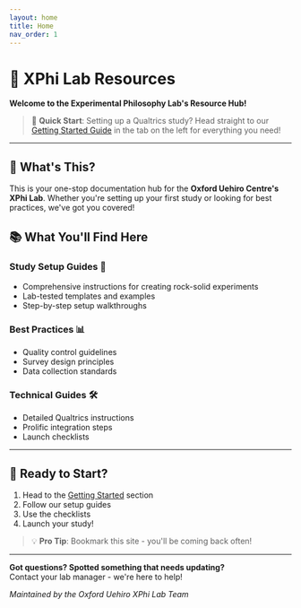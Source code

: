 ```yaml
---
layout: home
title: Home
nav_order: 1
---
```


# 🔮 XPhi Lab Resources

**Welcome to the Experimental Philosophy Lab's Resource Hub!**

> 🌟 **Quick Start**: Setting up a Qualtrics study? Head straight to our [Getting Started Guide](https://alimaryam10.github.io/XPhi-Lab-Resources/getting-started/) in the tab on the left for everything you need!

---

## 🎯 What's This?

This is your one-stop documentation hub for the **Oxford Uehiro Centre's XPhi Lab**. Whether you're setting up your first study or looking for best practices, we've got you covered!

## 📚 What You'll Find Here

### Study Setup Guides 🤔
- Comprehensive instructions for creating rock-solid experiments
- Lab-tested templates and examples
- Step-by-step setup walkthroughs

### Best Practices 📊
- Quality control guidelines
- Survey design principles
- Data collection standards

### Technical Guides 🛠️
- Detailed Qualtrics instructions
- Prolific integration steps
- Launch checklists

---

## 🚀 Ready to Start?

1. Head to the [Getting Started](https://alimaryam10.github.io/XPhi-Lab-Resources/getting-started/) section
2. Follow our setup guides
3. Use the checklists
4. Launch your study!

> 💡 **Pro Tip**: Bookmark this site - you'll be coming back often!

---

**Got questions? Spotted something that needs updating?**  
Contact your lab manager - we're here to help!

*Maintained by the Oxford Uehiro XPhi Lab Team*
